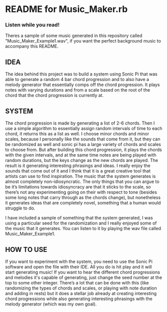 # README for Music_Maker.rb
### Listen while you read!
  Theres a sample of some music generated in this repository called "Music_Maker_Example1.wav", if you want the perfect background music to accompany this README. 
## IDEA

The idea behind this project was to build a system using Sonic Pi that was able to generate a random 4 bar chord progression and to also have a melody generator that essentially comps off the chord progression. It plays notes with varying durations and from a scale based on the root of the chord that the chord progression is currently at.  

## SYSTEM

The chord progression is made by generating a list of 2-6 chords.  Then I use a simple algorithm to essentially assign random intervals of time to each chord, it returns this as a list as well.  I choose minor chords and minor scales, because I personally like the sounds that come from it, but they can be randomized as well and sonic pi has a large variety of chords and scales to choose from.   But after building this chord progression, it plays the chords with the given intervals, and at the same time notes are being played with random durations, but the keys change as the new chords are played.  The result is it generating interesting phrasings and ideas.  I really enjoy the sounds that come out of it and I think that it is a great creative tool that artists can use to find inspiration.  The music that the system generates is almost completely non-idiosyncratic. The only things that you can argue to be it’s limitations towards idiosyncracy are that it sticks to the scale, so there’s not any experimenting going on their with respect to tone (besides some long notes that carry through as the chords change), but nonetheless it generates ideas that are completely novel, something that a human would struggle to do.

I have included a sample of something that the system generated, I was using a particular seed for the randomization and I really enjoyed some of the music that it generates. You can listen to it by playing the wav file called Music_Maker_Example1.

## HOW TO USE

If you want to experiment with the system, you need to use the Sonic Pi software and open the file with their IDE.  All you do is hit play and it will start generating music!  If you want to hear the different chord progressions and melodies it's capable of generating, just change the seed number at the top to some other integer. There’s a lot that can be done with this (like randomizing the types of chords and scales, or playing with note duration and adding in rests) but it does a stellar job already at creating interesting chord progressions while also generating interesting phrasings with the melody generator (which was my own goal).
